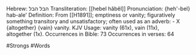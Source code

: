 Hebrew: הבל הבל
Transliteration: [[hebel hăbêl]]
Pronunciation: {heh'-bel} hab-ale'
Definition: From [[H1891]]; emptiness or vanity; figuratively something transitory and unsatisfactory; often used as an adverb: - X {altogether} {vain} vanity.
KJV Usage: vanity (61x), vain (11x), altogether (1x).
Occurrences in Bible: 73
Occurrences in verses: 64

#Strongs #Words 